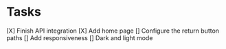 # Tasks

[X] Finish API integration
[X] Add home page
[] Configure the return button paths
[] Add responsiveness
[] Dark and light mode
